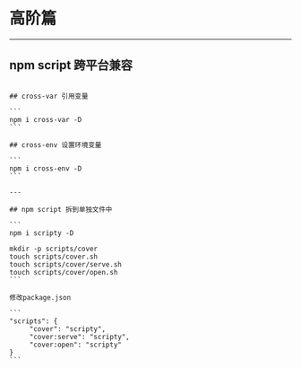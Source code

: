 # 高阶篇
---

## npm script 跨平台兼容

~~~

## cross-var 引用变量

```
npm i cross-var -D
```

## cross-env 设置环境变量

```
npm i cross-env -D
```

---

## npm script 拆到单独文件中

```
npm i scripty -D

mkdir -p scripts/cover
touch scripts/cover.sh
touch scripts/cover/serve.sh
touch scripts/cover/open.sh
```

修改package.json

```
"scripts": {
     "cover": "scripty",
     "cover:serve": "scripty",
     "cover:open": "scripty"
}
```



